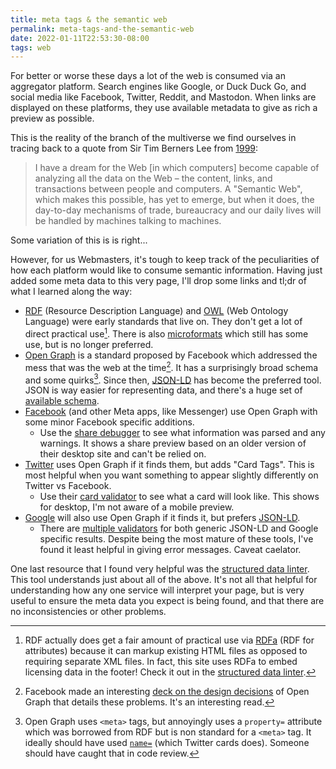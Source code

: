 ```yaml
---
title: meta tags & the semantic web
permalink: meta-tags-and-the-semantic-web
date: 2022-01-11T22:53:30-08:00
tags: web
---
```


For better or worse these days a lot of the web is consumed via an aggregator
platform. Search engines like Google, or Duck Duck Go, and social media like
Facebook, Twitter, Reddit, and Mastodon. When links are displayed on these
platforms, they use available metadata to give as rich a preview as possible.

This is the reality of the branch of the multiverse we find ourselves in tracing
back to a quote from Sir Tim Berners Lee from
[1999](https://youtu.be/vG8WpLr6y_U?):

> I have a dream for the Web [in which computers] become capable of analyzing
> all the data on the Web – the content, links, and transactions between people
> and computers. A "Semantic Web", which makes this possible, has yet to emerge,
> but when it does, the day-to-day mechanisms of trade, bureaucracy and our
> daily lives will be handled by machines talking to machines.

Some variation of this is is right...

However, for us Webmasters, it's tough to keep track of the peculiarities of how
each platform would like to consume semantic information. Having just added some
meta data to this very page, I'll drop some links and tl;dr of what I learned
along the way:

- [RDF] (Resource Description Language) and [OWL] (Web Ontology Language) were
  early standards that live on. They don't get a lot of direct practical
  use[^rdfa]. There is also [microformats] which still has some use, but is no
  longer preferred.
- [Open Graph] is a standard proposed by Facebook which addressed the mess that
  was the web at the time[^og deck]. It has a surprisingly broad schema and some
  quirks[^og non standard]. Since then, [JSON-LD] has become the preferred tool.
  JSON is way easier for representing data, and there's a huge set of
  [available schema](https://schema.org/docs/schemas.html).
- [Facebook] (and other Meta apps, like Messenger) use Open Graph with some
  minor Facebook specific additions.
  - Use the [share debugger](https://developers.facebook.com/tools/debug/) to
    see what information was parsed and any warnings. It shows a share preview
    based on an older version of their desktop site and can't be relied on.
- [Twitter] uses Open Graph if it finds them, but adds "Card Tags". This is most
  helpful when you want something to appear slightly differently on Twitter vs
  Facebook.
  - Use their [card validator](https://cards-dev.twitter.com/validator) to see
    what a card will look like. This shows for desktop, I'm not aware of a
    mobile preview.
- [Google] will also use Open Graph if it finds it, but prefers [JSON-LD].
  - There are
    [multiple validators](https://developers.google.com/search/docs/advanced/structured-data)
    for both generic JSON-LD and Google specific results. Despite being the most
    mature of these tools, I've found it least helpful in giving error messages.
    Caveat caelator.

One last resource that I found very helpful was the [structured data linter].
This tool understands just about all of the above. It's not all that helpful for
understanding how any one service will interpret your page, but is very useful
to ensure the meta data you expect is being found, and that there are no
inconsistencies or other problems.

[^rdfa]:
    RDF actually does get a fair amount of practical use via [RDFa] (RDF for
    attributes) because it can markup existing HTML files as opposed to
    requiring separate XML files. In fact, this site uses RDFa to embed
    licensing data in the footer! Check it out in the
    [structured data linter](http://linter.structured-data.org/?url=https:%2F%2Fleebyron.com%2Ftil%2Fmeta-tags-and-the-semantic-web%2F).

[^og deck]: Facebook made an interesting
[deck on the design decisions](https://www.scribd.com/doc/30715288/The-Open-Graph-Protocol-Design-Decisions)
of Open Graph that details these problems. It's an interesting read.

[^og non standard]: Open Graph uses `<meta>` tags, but annoyingly uses a
`property=` attribute which was borrowed from RDF but is non standard for a
`<meta>` tag. It ideally should have used [`name=`] (which Twitter cards does).
Someone should have caught that in code review.

[semantic web]:
  https://en.wikipedia.org/wiki/Semantic_Web
  'sometimes known as Web 3.0'
[rdf]: https://www.w3.org/RDF/
[rdfa]: https://www.w3.org/TR/rdfa-primer/
[owl]: https://en.wikipedia.org/wiki/Web_Ontology_Language
[microformats]: https://microformats.io/
[open graph]: https://ogp.me/
[facebook]: https://developers.facebook.com/docs/sharing/webmasters/#markup
[twitter]:
  https://developer.twitter.com/en/docs/twitter-for-websites/cards/overview/markup
[google]:
  https://developers.google.com/search/docs/advanced/structured-data/intro-structured-data
[json-ld]: https://json-ld.org/
[structured data linter]: http://linter.structured-data.org/
[`name=`]:
  https://developer.mozilla.org/en-US/docs/Web/HTML/Element/meta#attr-name
